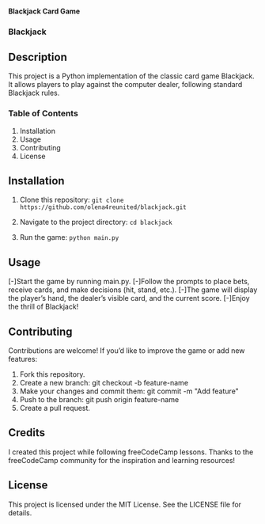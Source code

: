 #### Blackjack Card Game
### Blackjack

## Description
This project is a Python implementation of the classic card game Blackjack. It allows players to play against the computer dealer, following standard Blackjack rules.

### Table of Contents
1. Installation
2. Usage
3. Contributing
4. License

## Installation
1. Clone this repository:
```git clone https://github.com/olena4reunited/blackjack.git```

2. Navigate to the project directory:
```cd blackjack```

3. Run the game:
```python main.py```

## Usage
[-]Start the game by running main.py.
[-]Follow the prompts to place bets, receive cards, and make decisions (hit, stand, etc.).
[-]The game will display the player’s hand, the dealer’s visible card, and the current score.
[-]Enjoy the thrill of Blackjack!

## Contributing
Contributions are welcome! If you’d like to improve the game or add new features:

1. Fork this repository.
2. Create a new branch: git checkout -b feature-name
3. Make your changes and commit them: git commit -m "Add feature"
4. Push to the branch: git push origin feature-name
5. Create a pull request.

## Credits
I created this project while following freeCodeCamp lessons. Thanks to the freeCodeCamp community for the inspiration and learning resources!

## License
This project is licensed under the MIT License. See the LICENSE file for details.
